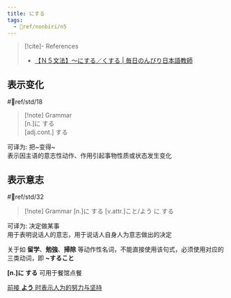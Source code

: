 ```yaml
---
title: にする
tags:
  - 📖ref/nonbiri/n5
---
```

> [!cite]- References  
> - [【Ｎ５文法】～にする／くする | 毎日のんびり日本語教師](https://mainichi-nonbiri.com/grammar/n5-nisuru/)  
## 表示变化

 #📖ref/std/18  
> [!note] Grammar  
> [n.]に する  
> [adj.cont.] する  

可译为: 把~变得~  
表示因主语的意志性动作、作用引起事物性质或状态发生变化  

## 表示意志

 #📖ref/std/32  
> [!note] Grammar
> [n.]に する
> [v.attr.]こと/よう に する

可译为: 决定做某事  
用于表明说话人的意志，用于说话人自身人为意志做出的决定  

关于如 **留学**、**勉強**、**掃除** 等动作性名词，不能直接使用该句式，必须使用对应的三类动词，即 **~すること**  

**[n.]に する** 可用于餐馆点餐  

[前接 **よう** 时表示人为的努力与坚持](よう.md#表示人为的努力与坚持)  